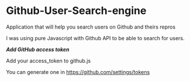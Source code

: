 # Github-User-Search-engine


Application that will help you search users on  Github and theirs repros


I was using pure Javascript with Github API to be able to search for users. 


***Add GitHub access token***


Add your access_token to github.js

You can generate one in https://github.com/settings/tokens

